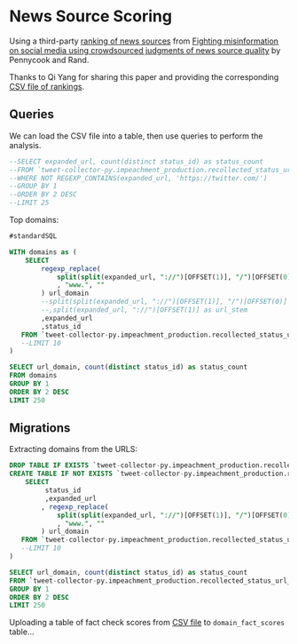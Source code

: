 # News Source Scoring

Using a third-party [ranking of news sources](https://www.pnas.org/content/pnas/suppl/2019/01/14/1806781116.DCSupplemental/pnas.1806781116.sapp.pdf) from [Fighting misinformation on social media using crowdsourced judgments of news source quality](https://www.pnas.org/content/116/7/2521#sec-3) by Pennycook and Rand.

Thanks to Qi Yang for sharing this paper and providing the corresponding [CSV file of rankings](data/news_outlet_rankings.csv).

## Queries

We can load the CSV file into a table, then use queries to perform the analysis.

```sql
--SELECT expanded_url, count(distinct status_id) as status_count
--FROM `tweet-collector-py.impeachment_production.recollected_status_urls`
--WHERE NOT REGEXP_CONTAINS(expanded_url, 'https://twitter.com/')
--GROUP BY 1
--ORDER BY 2 DESC
--LIMIT 25
```

Top domains:

```sql
#standardSQL

WITH domains as (
    SELECT
        regexp_replace(
            split(split(expanded_url, "://")[OFFSET(1)], "/")[OFFSET(0)]
            , "www.", ""
        ) url_domain
        --split(split(expanded_url, "://")[OFFSET(1)], "/")[OFFSET(0)] url_www_domain
        --,split(expanded_url, "://")[OFFSET(1)] as url_stem
        ,expanded_url
        ,status_id
   FROM `tweet-collector-py.impeachment_production.recollected_status_urls`
   --LIMIT 10
)

SELECT url_domain, count(distinct status_id) as status_count
FROM domains
GROUP BY 1
ORDER BY 2 DESC
LIMIT 250
```

## Migrations

Extracting domains from the URLS:

```sql
DROP TABLE IF EXISTS `tweet-collector-py.impeachment_production.recollected_status_url_domains`;
CREATE TABLE IF NOT EXISTS `tweet-collector-py.impeachment_production.recollected_status_url_domains`  as (
    SELECT
         status_id
         ,expanded_url
        , regexp_replace(
            split(split(expanded_url, "://")[OFFSET(1)], "/")[OFFSET(0)]
            , "www.", ""
        ) url_domain
   FROM `tweet-collector-py.impeachment_production.recollected_status_urls`
   --LIMIT 10
)
```

```sql
SELECT url_domain, count(distinct status_id) as status_count
FROM `tweet-collector-py.impeachment_production.recollected_status_url_domains`
GROUP BY 1
ORDER BY 2 DESC
LIMIT 250
```


Uploading a table of fact check scores from [CSV file](data/domain_fact_scores.csv) to `domain_fact_scores` table...
